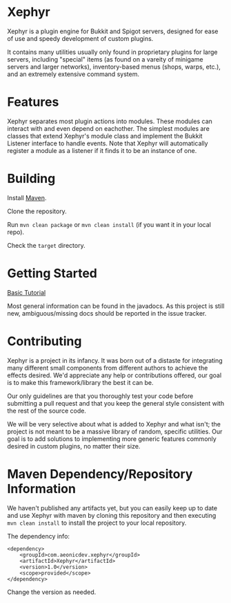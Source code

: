 Xephyr
==
Xephyr is a plugin engine for Bukkit and Spigot servers, designed for ease of use and speedy development of custom plugins.

It contains many utilities usually only found in proprietary plugins for large servers, including "special" items (as found on a vareity of minigame servers and larger networks), inventory-based menus (shops, warps, etc.), and an extremely extensive command system.

Features
==
Xephyr separates most plugin actions into modules. These modules can interact with and even depend on eachother. The simplest modules are classes that extend Xephyr's module class and implement the Bukkit Listener interface to handle events. Note that Xephyr will automatically register a module as a listener if it finds it to be an instance of one.

Building
==
Install [Maven](http://maven.apache.org).

Clone the repository.

Run `mvn clean package` or `mvn clean install` (if you want it in your local repo).

Check the `target` directory.

Getting Started
==
[Basic Tutorial](https://github.com/DHLAB-Development/Xephyr/wiki/Writing-plugins-with-Xephyr)

Most general information can be found in the javadocs. As this project is still new, ambiguous/missing docs should be reported in the issue tracker.

Contributing
==
Xephyr is a project in its infancy. It was born out of a distaste for integrating many different small components from different authors to achieve the effects desired. We'd appreciate any help or contributions offered, our goal is to make this framework/library the best it can be.

Our only guidelines are that you thoroughly test your code before submitting a pull request and that you keep the general style consistent with the rest of the source code.

We will be very selective about what is added to Xephyr and what isn't; the project is not meant to be a massive library of random, specific utilities. Our goal is to add solutions to implementing more generic features commonly desired in custom plugins, no matter their size.

Maven Dependency/Repository Information
==
We haven't published any artifacts yet, but you can easily keep up to date and use Xephyr with maven by cloning this repository and then executing `mvn clean install` to install the project to your local repository.
	
The dependency info:

	<dependency>
		<groupId>com.aeonicdev.xephyr</groupId>
		<artifactId>Xephyr</artifactId>
		<version>1.0</version>
		<scope>provided</scope>
	</dependency>

Change the version as needed.
